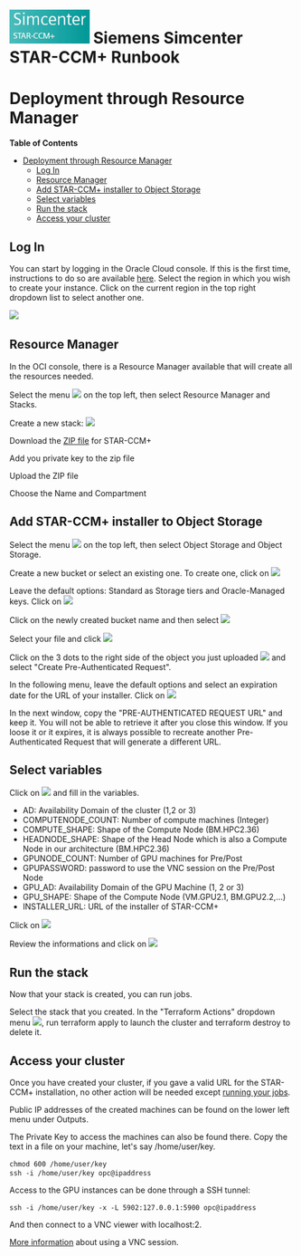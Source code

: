 # <img src="https://github.com/oci-hpc/oci-hpc-runbook-StarCCM/raw/master/Images/STARCCM_logo.png" height="60"> Siemens Simcenter STAR-CCM+ Runbook


# Deployment through Resource Manager

**Table of Contents**
- [Deployment through Resource Manager](#deployment-through-resource-manager)
  - [Log In](#log-in)
  - [Resource Manager](#resource-manager)
  - [Add STAR-CCM+ installer to Object Storage](#add-star-ccm-installer-to-object-storage)
  - [Select variables](#select-variables)
  - [Run the stack](#run-the-stack)
  - [Access your cluster](#access-your-cluster)
  

## Log In
You can start by logging in the Oracle Cloud console. If this is the first time, instructions to do so are available [here](https://docs.cloud.oracle.com/iaas/Content/GSG/Tasks/signingin.htm).
Select the region in which you wish to create your instance. Click on the current region in the top right dropdown list to select another one. 

<img src="https://github.com/oci-hpc/oci-hpc-runbook-shared/blob/master/images/Region.png" height="50">

## Resource Manager
In the OCI console, there is a Resource Manager available that will create all the resources needed. 

Select the menu <img src="https://github.com/oci-hpc/oci-hpc-runbook-shared/blob/master/images/menu.png" height="20"> on the top left, then select Resource Manager and Stacks. 

Create a new stack: <img src="https://github.com/oci-hpc/oci-hpc-runbook-shared/blob/master/images/stack.png" height="20">

Download the [ZIP file](https://github.com/oci-hpc/oci-hpc-runbook-StarCCM/raw/master/Terraform/starccm.zip) for STAR-CCM+

Add you private key to the zip file

Upload the ZIP file

Choose the Name and Compartment

## Add STAR-CCM+ installer to Object Storage
Select the menu <img src="https://github.com/oci-hpc/oci-hpc-runbook-shared/blob/master/images/menu.png" height="20"> on the top left, then select Object Storage and Object Storage.

Create a new bucket or select an existing one. To create one, click on <img src="https://github.com/oci-hpc/oci-hpc-runbook-shared/blob/master/images/create_bucket.png" height="20">

Leave the default options: Standard as Storage tiers and Oracle-Managed keys. Click on <img src="https://github.com/oci-hpc/oci-hpc-runbook-shared/blob/master/images/create_bucket.png" height="20">

Click on the newly created bucket name and then select <img src="https://github.com/oci-hpc/oci-hpc-runbook-shared/blob/master/images/upload_object.png" height="20">

Select your file and click <img src="https://github.com/oci-hpc/oci-hpc-runbook-shared/blob/master/images/upload_object.png" height="20">

Click on the 3 dots to the right side of the object you just uploaded <img src="https://github.com/oci-hpc/oci-hpc-runbook-shared/blob/master/images/3dots.png" height="20"> and select "Create Pre-Authenticated Request". 

In the following menu, leave the default options and select an expiration date for the URL of your installer. Click on  <img src="https://github.com/oci-hpc/oci-hpc-runbook-shared/blob/master/images/pre_auth.png" height="25">

In the next window, copy the "PRE-AUTHENTICATED REQUEST URL" and keep it. You will not be able to retrieve it after you close this window. If you loose it or it expires, it is always possible to recreate another Pre-Authenticated Request that will generate a different URL. 


## Select variables

Click on <img src="https://github.com/oci-hpc/oci-hpc-runbook-shared/blob/master/images/next.png" height="20"> and fill in the variables. 

* AD: Availability Domain of the cluster (1,2 or 3)
* COMPUTENODE_COUNT: Number of compute machines (Integer)
* COMPUTE_SHAPE: Shape of the Compute Node (BM.HPC2.36)
* HEADNODE_SHAPE: Shape of the Head Node which is also a Compute Node in our architecture (BM.HPC2.36)
* GPUNODE_COUNT: Number of GPU machines for Pre/Post
* GPUPASSWORD: password to use the VNC session on the Pre/Post Node
* GPU_AD: Availability Domain of the GPU Machine (1, 2 or 3)
* GPU_SHAPE: Shape of the Compute Node (VM.GPU2.1, BM.GPU2.2,...)
* INSTALLER_URL: URL of the installer of STAR-CCM+

Click on <img src="https://github.com/oci-hpc/oci-hpc-runbook-shared/blob/master/images/next.png" height="20">

Review the informations and click on <img src="https://github.com/oci-hpc/oci-hpc-runbook-shared/blob/master/images/create.png" height="20">

## Run the stack

Now that your stack is created, you can run jobs. 

Select the stack that you created.
In the "Terraform Actions" dropdown menu <img src="https://github.com/oci-hpc/oci-hpc-runbook-shared/blob/master/images/tf_actions.png" height="20">, run terraform apply to launch the cluster and terraform destroy to delete it. 

## Access your cluster

Once you have created your cluster, if you gave a valid URL for the STAR-CCM+ installation, no other action will be needed except [running your jobs](https://github.com/oci-hpc/oci-hpc-runbook-StarCCM/blob/master/Documentation/STAR-CCM%2B.md#running-the-application).

Public IP addresses of the created machines can be found on the lower left menu under Outputs. 

The Private Key to access the machines can also be found there. Copy the text in a file on your machine, let's say /home/user/key. 

```
chmod 600 /home/user/key
ssh -i /home/user/key opc@ipaddress
```

Access to the GPU instances can be done through a SSH tunnel:

```
ssh -i /home/user/key -x -L 5902:127.0.0.1:5900 opc@ipaddress
```

And then connect to a VNC viewer with localhost:2.

[More information](https://github.com/oci-hpc/oci-hpc-runbook-StarCCM/blob/master/Documentation/ManualDeployment.md#accessing-a-vnc) about using a VNC session. 


